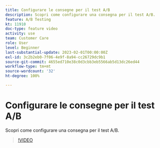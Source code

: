 ```yaml
---
title: Configurare le consegne per il test A/B
description: Scopri come configurare una consegna per il test A/B.
feature: A/B Testing
kt: 11910
doc-type: feature video
activity: use
team: Customer Care
role: User
level: Beginner
last-substantial-update: 2023-02-01T00:00:00Z
exl-id: 3c2b2eb0-7f06-4e9f-8a94-cc26729dc9b1
source-git-commit: 4655ed710e38c0d3cbb3eb5566ab5d13dc26ed44
workflow-type: tm+mt
source-wordcount: '32'
ht-degree: 100%

---
```


# Configurare le consegne per il test A/B

Scopri come configurare una consegna per il test A/B.

>[!VIDEO](https://video.tv.adobe.com/v/3415929?quality=12&learn=on)
